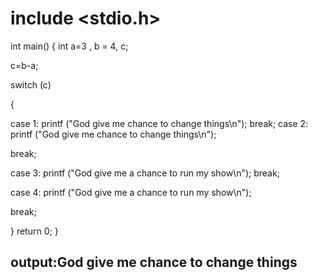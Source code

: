 # include <stdio.h>

int main()
{
int a=3 , b = 4, c;

c=b-a;

switch (c)

{

case 1:
 printf ("God give me chance to change things\n");
 break;
 case 2:
 printf ("God give me chance to change things\n");
 
break;

case  3: 
printf ("God give me a chance to run my show\n");
break;

case  4: 
printf ("God give me a chance to run my show\n");

break;

}
return 0;
}

## output:God give me chance to change things